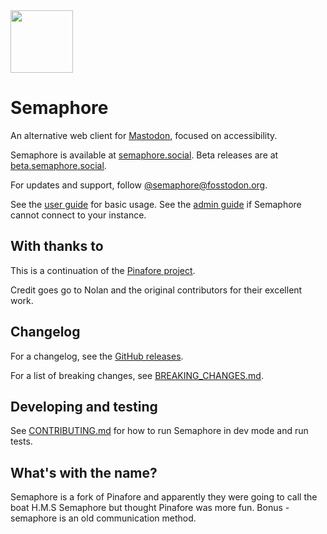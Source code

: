 <img height="100" width="100" src="https://user-images.githubusercontent.com/2445413/213867232-8bd90121-8812-446e-8c2f-d4000388d449.png" alt=""/> 

# Semaphore

An alternative web client for [Mastodon](https://joinmastodon.org), focused on accessibility.

Semaphore is available at [semaphore.social](https://semaphore.social). Beta releases are at [beta.semaphore.social](https://beta.semaphore.social).

For updates and support, follow [@semaphore@fosstodon.org](https://fosstodon.org/@semaphore).

See the [user guide](https://github.com/semaphore-social/semaphore/blob/main/docs/User-Guide.md) for basic usage. See the [admin guide](https://github.com/semaphore-social/semaphore/blob/main/docs/Admin-Guide.md) if Semaphore cannot connect to your instance.

## With thanks to

This is a continuation of the [Pinafore project](https://github.com/nolanlawson/pinafore).

Credit goes go to Nolan and the original contributors for their excellent work.

## Changelog

For a changelog, see the [GitHub releases](http://github.com/semaphore-social/semaphore/releases/).

For a list of breaking changes, see [BREAKING_CHANGES.md](https://github.com/semaphore-social/semaphore/blob/main/BREAKING_CHANGES.md).

## Developing and testing

See [CONTRIBUTING.md](https://github.com/semaphore-social/semaphore/blob/main/CONTRIBUTING.md) for
how to run Semaphore in dev mode and run tests.

## What's with the name?

Semaphore is a fork of Pinafore and apparently they were going to call the boat H.M.S Semaphore but thought Pinafore was more fun.
Bonus - semaphore is an old communication method.
